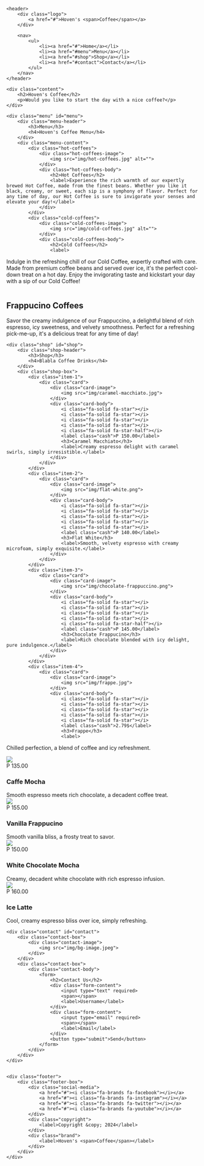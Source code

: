 
<!DOCTYPE html>
<html lang="en">

<head>
    <meta charset="UTF-8">
    <meta http-equiv="X-UA-Compatible" content="IE=edge">
    <meta name="viewport" content="width=device-width, initial-scale=1.0">
    <link rel="stylesheet" href="style.css">
    <link rel="stylesheet" href="https://cdnjs.cloudflare.com/ajax/libs/font-awesome/6.2.1/css/all.min.css"
        integrity="sha512-MV7K8+y+gLIBoVD59lQIYicR65iaqukzvf/nwasF0nqhPay5w/9lJmVM2hMDcnK1OnMGCdVK+iQrJ7lzPJQd1w=="
        crossorigin="anonymous" referrerpolicy="no-referrer" />
    <title>Hoven's Coffee</title>
</head>

<body>

    <header>
        <div class="logo">
            <a href="#">Hoven's <span>Coffee</span></a>
        </div>

        <nav>
            <ul>
                <li><a href="#">Home</a></li>
                <li><a href="#menu">Menu</a></li>
                <li><a href="#shop">Shop</a></li>
                <li><a href="#contact">Contact</a></li>
            </ul>
        </nav>
    </header>

    <div class="content">
        <h2>Hoven's Coffee</h2>
        <p>Would you like to start the day with a nice coffee?</p>
    </div>

    <div class="menu" id="menu">
        <div class="menu-header">
            <h3>Menu</h3>
            <h4>Hoven's Coffee Menu</h4>
        </div>
        <div class="menu-content">
            <div class="hot-coffees">
                <div class="hot-coffees-image">
                    <img src="img/hot-coffees.jpg" alt="">
                </div>
                <div class="hot-coffees-body">
                    <h2>Hot Coffees</h2>
                    <label>Experience the rich warmth of our expertly brewed Hot Coffee, made from the finest beans. Whether you like it black, creamy, or sweet, each sip is a symphony of flavor. Perfect for any time of day, our Hot Coffee is sure to invigorate your senses and elevate your day!</label>
                </div>
            </div>
            <div class="cold-coffees">
                <div class="cold-coffees-image">
                    <img src="img/cold-coffees.jpg" alt="">
                </div>
                <div class="cold-coffees-body">
                    <h2>Cold Coffees</h2>
                    <label>
Indulge in the refreshing chill of our Cold Coffee, expertly crafted with care. Made from premium coffee beans and served over ice, it's the perfect cool-down treat on a hot day. Enjoy the invigorating taste and kickstart your day with a sip of our Cold Coffee!</label>
                </div>
            </div>
            <div class="frappucino-coffees">
                <div class="frappucino-coffees-image">
                    <img src="img/frappuccino.jpg" alt="">
                </div>
                <div class="frappucino-coffees-body">
                    <h2>Frappucino Coffees</h2>
                    <label>
Savor the creamy indulgence of our Frappuccino, a delightful blend of rich espresso, icy sweetness, and velvety smoothness. Perfect for a refreshing pick-me-up, it's a delicious treat for any time of day!</label>
                </div>
            </div>
        </div>
    </div>


    <div class="shop" id="shop">
        <div class="shop-header">
            <h3>Shop</h3>
            <h4>Blabla Coffee Drinks</h4>
        </div>
        <div class="shop-box">
            <div class="item-1">
                <div class="card">
                    <div class="card-image">
                        <img src="img/caramel-macchiato.jpg">
                    </div>
                    <div class="card-body">
                        <i class="fa-solid fa-star"></i>
                        <i class="fa-solid fa-star"></i>
                        <i class="fa-solid fa-star"></i>
                        <i class="fa-solid fa-star"></i>
                        <i class="fa-solid fa-star-half"></i>
                        <label class="cash">P 150.00</label>
                        <h3>Caramel Macchiato</h3>
                        <label>Creamy espresso delight with caramel swirls, simply irresistible.</label>
                    </div>
                </div>
            </div>
            <div class="item-2">
                <div class="card">
                    <div class="card-image">
                        <img src="img/flat-white.png">
                    </div>
                    <div class="card-body">
                        <i class="fa-solid fa-star"></i>
                        <i class="fa-solid fa-star"></i>
                        <i class="fa-solid fa-star"></i>
                        <i class="fa-solid fa-star"></i>
                        <i class="fa-solid fa-star"></i>
                        <label class="cash">P 140.00</label>
                        <h3>Flat White</h3>
                        <label>Smooth, velvety espresso with creamy microfoam, simply exquisite.</label>
                    </div>
                </div>
            </div>
            <div class="item-3">
                <div class="card">
                    <div class="card-image">
                        <img src="img/chocolate-frappuccino.png">
                    </div>
                    <div class="card-body">
                        <i class="fa-solid fa-star"></i>
                        <i class="fa-solid fa-star"></i>
                        <i class="fa-solid fa-star"></i>
                        <i class="fa-solid fa-star"></i>
                        <i class="fa-solid fa-star-half"></i>
                        <label class="cash">P 145.00</label>
                        <h3>Chocolate Frappucino</h3>
                        <label>Rich chocolate blended with icy delight, pure indulgence.</label>
                    </div>
                </div>
            </div>
            <div class="item-4">
                <div class="card">
                    <div class="card-image">
                        <img src="img/frappe.jpg">
                    </div>
                    <div class="card-body">
                        <i class="fa-solid fa-star"></i>
                        <i class="fa-solid fa-star"></i>
                        <i class="fa-solid fa-star"></i>
                        <i class="fa-solid fa-star"></i>
                        <i class="fa-solid fa-star"></i>
                        <label class="cash">2.79$</label>
                        <h3>Frappe</h3>
                        <label>
Chilled perfection, a blend of coffee and icy refreshment.</label>
                    </div>
                </div>
            </div>
            <div class="item-5">
                <div class="card">
                    <div class="card-image">
                        <img src="img/caffe-mocha.png">
                    </div>
                    <div class="card-body">
                        <i class="fa-solid fa-star"></i>
                        <i class="fa-solid fa-star"></i>
                        <i class="fa-solid fa-star"></i>
                        <i class="fa-solid fa-star"></i>
                        <i class="fa-solid fa-star-half"></i>
                        <label class="cash">P 135.00</label>
                        <h3>Caffe Mocha</h3>
                        <label>Smooth espresso meets rich chocolate, a decadent coffee treat.</label>
                    </div>
                </div>
            </div>
            <div class="item-6">
                <div class="card">
                    <div class="card-image">
                        <img src="img/vanilla-frappuccino.jpg">
                    </div>
                    <div class="card-body">
                        <i class="fa-solid fa-star"></i>
                        <i class="fa-solid fa-star"></i>
                        <i class="fa-solid fa-star"></i>
                        <i class="fa-solid fa-star"></i>
                        <i class="fa-solid fa-star"></i>
                        <label class="cash">P 155.00</label>
                        <h3>Vanilla Frappucino</h3>
                        <label>Smooth vanilla bliss, a frosty treat to savor.</label>
                    </div>
                </div>
            </div>
            <div class="item-7">
                <div class="card">
                    <div class="card-image">
                        <img src="img/white-chocolate-mocha.jpg">
                    </div>
                    <div class="card-body">
                        <i class="fa-solid fa-star"></i>
                        <i class="fa-solid fa-star"></i>
                        <i class="fa-solid fa-star"></i>
                        <i class="fa-solid fa-star"></i>
                        <i class="fa-solid fa-star-half"></i>
                        <label class="cash">P 150.00</label>
                        <h3>White Chocolate Mocha</h3>
                        <label>Creamy, decadent white chocolate with rich espresso infusion.</label>
                    </div>
                </div>
            </div>
            <div class="item-8">
                <div class="card">
                    <div class="card-image">
                        <img src="img/ice-latte.jpg">
                    </div>
                    <div class="card-body">
                        <i class="fa-solid fa-star"></i>
                        <i class="fa-solid fa-star"></i>
                        <i class="fa-solid fa-star"></i>
                        <i class="fa-solid fa-star"></i>
                        <i class="fa-solid fa-star"></i>
                        <label class="cash">P 160.00</label>
                        <h3>Ice Latte</h3>
                        <label>Cool, creamy espresso bliss over ice, simply refreshing.</label>
                    </div>
                </div>
            </div>
        </div>
    </div>

    <div class="contact" id="contact">
        <div class="contact-box">
            <div class="contact-image">
                <img src="img/bg-image.jpeg">
            </div>
        </div>
        <div class="contact-box">
            <div class="contact-body">
                <form>
                    <h2>Contact Us</h2>
                    <div class="form-content">
                        <input type="text" required>
                        <span></span>
                        <label>Username</label>
                    </div>
                    <div class="form-content">
                        <input type="email" required>
                        <span></span>
                        <label>Email</label>
                    </div>
                    <button type="submit">Send</button>
                </form>
            </div>
        </div>
    </div>


    <div class="footer">
        <div class="footer-box">
            <div class="social-media">
                <a href="#"><i class="fa-brands fa-facebook"></i></a>
                <a href="#"><i class="fa-brands fa-instagram"></i></a>
                <a href="#"><i class="fa-brands fa-twitter"></i></a>
                <a href="#"><i class="fa-brands fa-youtube"></i></a>
            </div>
            <div class="copyright">
                <label>Copyright &copy; 2024</label>
            </div>
            <div class="brand">
                <label>Hoven's <span>Coffee</span></label>
            </div>
        </div>
    </div>

</body>

</html>

